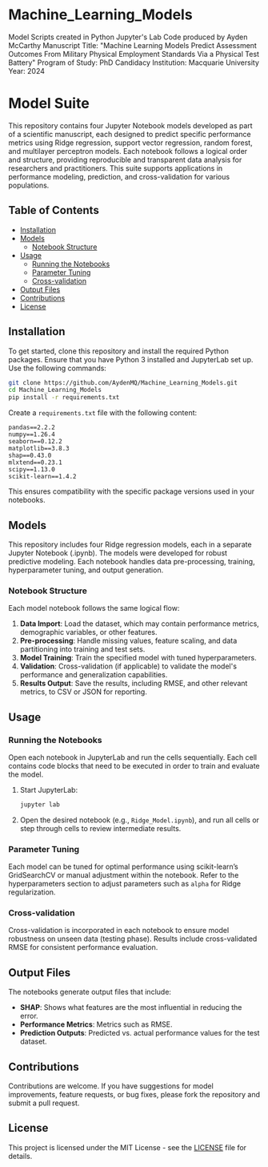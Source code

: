 # Machine_Learning_Models
Model Scripts created in Python Jupyter's Lab
Code produced by Ayden McCarthy
Manuscript Title: "Machine Learning Models Predict Assessment Outcomes 
                   From Military Physical Employment Standards Via a 
                   Physical Test Battery"
Program of Study: PhD Candidacy
Institution: Macquarie University
Year: 2024
# Model Suite

This repository contains four Jupyter Notebook models developed as part of a scientific manuscript, each designed to predict specific performance metrics using Ridge regression, support vector regression, random forest, and multilayer perceptron models. Each notebook follows a logical order and structure, providing reproducible and transparent data analysis for researchers and practitioners. This suite supports applications in performance modeling, prediction, and cross-validation for various populations.

## Table of Contents

- [Installation](#installation)
- [Models](#models)
  - [Notebook Structure](#notebook-structure)
- [Usage](#usage)
  - [Running the Notebooks](#running-the-notebooks)
  - [Parameter Tuning](#parameter-tuning)
  - [Cross-validation](#cross-validation)
- [Output Files](#output-files)
- [Contributions](#contributions)
- [License](#license)

## Installation

To get started, clone this repository and install the required Python packages. Ensure that you have Python 3 installed and JupyterLab set up. Use the following commands:

```bash
git clone https://github.com/AydenMQ/Machine_Learning_Models.git
cd Machine_Learning_Models
pip install -r requirements.txt
```

Create a `requirements.txt` file with the following content:

```text
pandas==2.2.2
numpy==1.26.4
seaborn==0.12.2
matplotlib==3.8.3
shap==0.43.0
mlxtend==0.23.1
scipy==1.13.0
scikit-learn==1.4.2
```

This ensures compatibility with the specific package versions used in your notebooks.

## Models

This repository includes four Ridge regression models, each in a separate Jupyter Notebook (.ipynb). The models were developed for robust predictive modeling. Each notebook handles data pre-processing, training, hyperparameter tuning, and output generation.

### Notebook Structure

Each model notebook follows the same logical flow:

1. **Data Import**: Load the dataset, which may contain performance metrics, demographic variables, or other features.
2. **Pre-processing**: Handle missing values, feature scaling, and data partitioning into training and test sets.
3. **Model Training**: Train the specified model with tuned hyperparameters.
4. **Validation**: Cross-validation (if applicable) to validate the model's performance and generalization capabilities.
5. **Results Output**: Save the results, including RMSE, and other relevant metrics, to CSV or JSON for reporting.

## Usage

### Running the Notebooks

Open each notebook in JupyterLab and run the cells sequentially. Each cell contains code blocks that need to be executed in order to train and evaluate the model.

1. Start JupyterLab:

   ```bash
   jupyter lab
   ```

2. Open the desired notebook (e.g., `Ridge_Model.ipynb`), and run all cells or step through cells to review intermediate results.

### Parameter Tuning

Each model can be tuned for optimal performance using scikit-learn’s GridSearchCV or manual adjustment within the notebook. Refer to the hyperparameters section to adjust parameters such as `alpha` for Ridge regularization.

### Cross-validation

Cross-validation is incorporated in each notebook to ensure model robustness on unseen data (testing phase). Results include cross-validated RMSE for consistent performance evaluation.

## Output Files

The notebooks generate output files that include:

- **SHAP**: Shows what features are the most influential in reducing the error.
- **Performance Metrics**: Metrics such as RMSE.
- **Prediction Outputs**: Predicted vs. actual performance values for the test dataset.

## Contributions

Contributions are welcome. If you have suggestions for model improvements, feature requests, or bug fixes, please fork the repository and submit a pull request.

## License

This project is licensed under the MIT License - see the [LICENSE](LICENSE) file for details.
